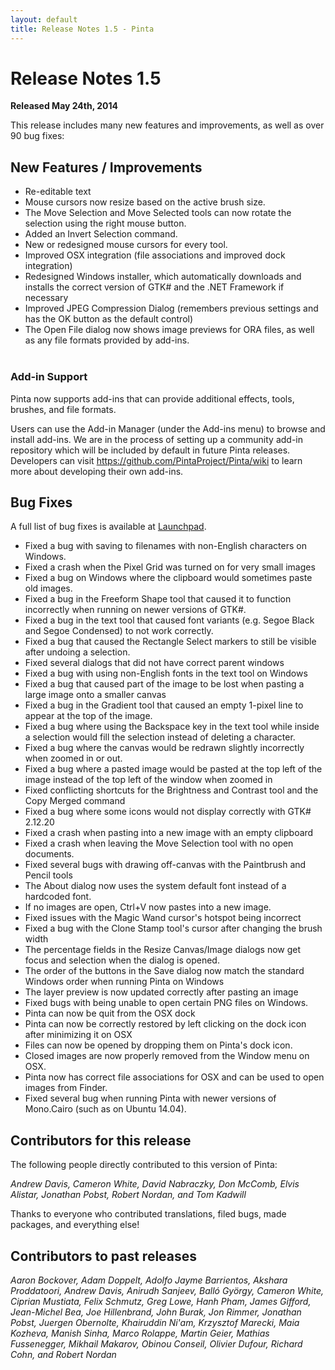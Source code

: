 ```yaml
---
layout: default
title: Release Notes 1.5 - Pinta
---
```

# Release Notes 1.5

**Released May 24th, 2014**

This release includes many new features and improvements, as well as over 90 bug fixes:

## New Features / Improvements

- Re-editable text
- Mouse cursors now resize based on the active brush size.
- The Move Selection and Move Selected tools can now rotate the selection using the right mouse button.
- Added an Invert Selection command.
- New or redesigned mouse cursors for every tool.
- Improved OSX integration (file associations and improved dock integration)
- Redesigned Windows installer, which automatically downloads and installs the correct version of GTK# and the .NET Framework if necessary
- Improved JPEG Compression Dialog (remembers previous settings and has the OK button as the default control)
- The Open File dialog now shows image previews for ORA files, as well as any file formats provided by add-ins.
<br /><br />

### Add-in Support

Pinta now supports add-ins that can provide additional effects, tools, brushes, and file formats.

Users can use the Add-in Manager (under the Add-ins menu) to browse and install add-ins.
We are in the process of setting up a community add-in repository which will be included by default in future Pinta releases.
Developers can visit <https://github.com/PintaProject/Pinta/wiki> to learn more about developing their own add-ins.

## Bug Fixes

A full list of bug fixes is available at [Launchpad](https://launchpad.net/pinta/+milestone/1.5).

- Fixed a bug with saving to filenames with non-English characters on Windows.
- Fixed a crash when the Pixel Grid was turned on for very small images
- Fixed a bug on Windows where the clipboard would sometimes paste old images.
- Fixed a bug in the Freeform Shape tool that caused it to function incorrectly when running on newer versions of GTK#.
- Fixed a bug in the text tool that caused font variants (e.g. Segoe Black and Segoe Condensed) to not work correctly.
- Fixed a bug that caused the Rectangle Select markers to still be visible after undoing a selection.
- Fixed several dialogs that did not have correct parent windows
- Fixed a bug with using non-English fonts in the text tool on Windows
- Fixed a bug that caused part of the image to be lost when pasting a large image onto a smaller canvas
- Fixed a bug in the Gradient tool that caused an empty 1-pixel line to appear at the top of the image.
- Fixed a bug where using the Backspace key in the text tool while inside a selection would fill the selection instead of deleting a character.
- Fixed a bug where the canvas would be redrawn slightly incorrectly when zoomed in or out.
- Fixed a bug where a pasted image would be pasted at the top left of the image instead of the top left of the window when zoomed in
- Fixed conflicting shortcuts for the Brightness and Contrast tool and the Copy Merged command
- Fixed a bug where some icons would not display correctly with GTK# 2.12.20
- Fixed a crash when pasting into a new image with an empty clipboard
- Fixed a crash when leaving the Move Selection tool with no open documents.
- Fixed several bugs with drawing off-canvas with the Paintbrush and Pencil tools
- The About dialog now uses the system default font instead of a hardcoded font.
- If no images are open, Ctrl+V now pastes into a new image.
- Fixed issues with the Magic Wand cursor's hotspot being incorrect
- Fixed a bug with the Clone Stamp tool's cursor after changing the brush width
- The percentage fields in the Resize Canvas/Image dialogs now get focus and selection when the dialog is opened.
- The order of the buttons in the Save dialog now match the standard Windows order when running Pinta on Windows
- The layer preview is now updated correctly after pasting an image
- Fixed bugs with being unable to open certain PNG files on Windows.
- Pinta can now be quit from the OSX dock
- Pinta can now be correctly restored by left clicking on the dock icon after minimizing it on OSX
- Files can now be opened by dropping them on Pinta's dock icon.
- Closed images are now properly removed from the Window menu on OSX.
- Pinta now has correct file associations for OSX and can be used to open images from Finder.
- Fixed several bug when running Pinta with newer versions of Mono.Cairo (such as on Ubuntu 14.04).

## Contributors for this release

The following people directly contributed to this version of Pinta:

*Andrew Davis, Cameron White, David Nabraczky, Don McComb, Elvis Alistar, Jonathan Pobst, Robert Nordan, and Tom Kadwill*

Thanks to everyone who contributed translations, filed bugs, made
packages, and everything else!

## Contributors to past releases

*Aaron Bockover, Adam Doppelt, Adolfo Jayme Barrientos, Akshara Proddatoori,
Andrew Davis, Anirudh Sanjeev, Balló György, Cameron White, Ciprian Mustiata,
Felix Schmutz, Greg Lowe, Hanh Pham, James Gifford, Jean-Michel Bea, Joe
Hillenbrand, John Burak, Jon Rimmer, Jonathan Pobst, Juergen Obernolte,
Khairuddin Ni'am, Krzysztof Marecki, Maia Kozheva, Manish Sinha, Marco Rolappe,
Martin Geier, Mathias Fussenegger, Mikhail Makarov, Obinou Conseil, Olivier
Dufour, Richard Cohn, and Robert Nordan*
